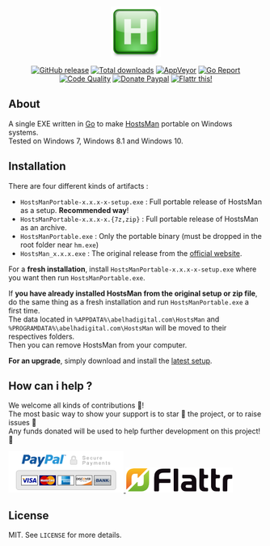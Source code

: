 <p align="center"><a href="https://github.com/crazy-max/HostsManPortable" target="_blank"><img width="100" src="https://github.com/crazy-max/HostsManPortable/blob/master/res/logo.png"></a></p>

<p align="center">
  <a href="https://github.com/crazy-max/HostsManPortable/releases/latest"><img src="https://img.shields.io/github/release/crazy-max/HostsManPortable.svg?style=flat-square" alt="GitHub release"></a>
  <a href="https://github.com/crazy-max/HostsManPortable/releases/latest"><img src="https://img.shields.io/github/downloads/crazy-max/HostsManPortable/total.svg?style=flat-square" alt="Total downloads"></a>
  <a href="https://ci.appveyor.com/project/crazy-max/HostsManPortable"><img src="https://img.shields.io/appveyor/ci/crazy-max/HostsManPortable.svg?style=flat-square" alt="AppVeyor"></a>
  <a href="https://goreportcard.com/report/github.com/crazy-max/HostsManPortable"><img src="https://goreportcard.com/badge/github.com/crazy-max/HostsManPortable?style=flat-square" alt="Go Report"></a>
  <a href="https://www.codacy.com/app/crazy-max/HostsManPortable"><img src="https://img.shields.io/codacy/grade/f8c77f7d45d34409b16d3b957ef80cf7.svg?style=flat-square" alt="Code Quality"></a>
  <a href="https://www.paypal.com/cgi-bin/webscr?cmd=_s-xclick&hosted_button_id=EZWH7N7DYDECQ"><img src="https://img.shields.io/badge/donate-paypal-blue.svg?style=flat-square" alt="Donate Paypal"></a>
  <a href="https://flattr.com/submit/auto?user_id=crazymax&url=https://github.com/crazy-max/HostsManPortable"><img src="https://img.shields.io/badge/flattr-this-green.svg?style=flat-square" alt="Flattr this!"></a>
</p>

## About

A single EXE written in [Go](https://golang.org/) to make [HostsMan](http://www.abelhadigital.com/hostsman) portable on Windows systems.<br />
Tested on Windows 7, Windows 8.1 and Windows 10.

## Installation

There are four different kinds of artifacts :

* `HostsManPortable-x.x.x-x-setup.exe` : Full portable release of HostsMan as a setup. **Recommended way**!
* `HostsManPortable-x.x.x-x.{7z,zip}` : Full portable release of HostsMan as an archive.
* `HostsManPortable.exe` : Only the portable binary (must be dropped in the root folder near `hm.exe`)
* `HostsMan_x.x.x.exe` : The original release from the [official website](http://www.abelhadigital.com/hostsman).

For a **fresh installation**, install `HostsManPortable-x.x.x-x-setup.exe` where you want then run `HostsManPortable.exe`.

If **you have already installed HostsMan from the original setup or zip file**, do the same thing as a fresh installation and run `HostsManPortable.exe` a first time.<br />
The data located in `%APPDATA%\abelhadigital.com\HostsMan` and `%PROGRAMDATA%\abelhadigital.com\HostsMan` will be moved to their respectives folders.<br />
Then you can remove HostsMan from your computer.

**For an upgrade**, simply download and install the [latest setup](https://github.com/crazy-max/HostsManPortable/releases/latest).

## How can i help ?

We welcome all kinds of contributions :raised_hands:!<br />
The most basic way to show your support is to star :star2: the project, or to raise issues :speech_balloon:<br />
Any funds donated will be used to help further development on this project! :gift_heart:

<p>
  <a href="https://www.paypal.com/cgi-bin/webscr?cmd=_s-xclick&hosted_button_id=EZWH7N7DYDECQ">
    <img src="https://github.com/crazy-max/HostsManPortable/blob/master/res/paypal.png" alt="Donate Paypal">
  </a>
  <a href="https://flattr.com/submit/auto?user_id=crazymax&url=https://github.com/crazy-max/HostsManPortable">
    <img src="https://github.com/crazy-max/HostsManPortable/blob/master/res/flattr.png" alt="Flattr this!">
  </a>
</p>

## License

MIT. See `LICENSE` for more details.
